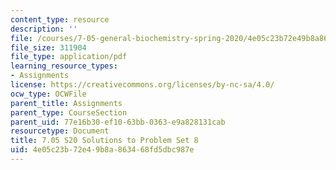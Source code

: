 ```yaml
---
content_type: resource
description: ''
file: /courses/7-05-general-biochemistry-spring-2020/4e05c23b72e49b8a863468fd5dbc987e_MIT7_05S20_Pset8_soln.pdf
file_size: 311904
file_type: application/pdf
learning_resource_types:
- Assignments
license: https://creativecommons.org/licenses/by-nc-sa/4.0/
ocw_type: OCWFile
parent_title: Assignments
parent_type: CourseSection
parent_uid: 77e16b30-ef10-63bb-0363-e9a828131cab
resourcetype: Document
title: 7.05 S20 Solutions to Problem Set 8
uid: 4e05c23b-72e4-9b8a-8634-68fd5dbc987e
---
```

